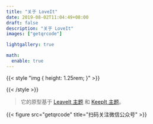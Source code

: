 ```yaml
---
title: "关于 LoveIt"
date: 2019-08-02T11:04:49+08:00
draft: false
description: "关于 LoveIt"
images: ["getqrcode"]

lightgallery: true

math:
  enable: true
---
```


{{< style "img { height: 1.25rem; }" >}}

{{< /style >}}

> 它的原型基于 [LeaveIt 主题](https://github.com/liuzc/LeaveIt) 和 [KeepIt 主题](https://github.com/Fastbyte01/KeepIt)。

{{< figure src="getqrcode" title="扫码关注微信公众号" >}}
